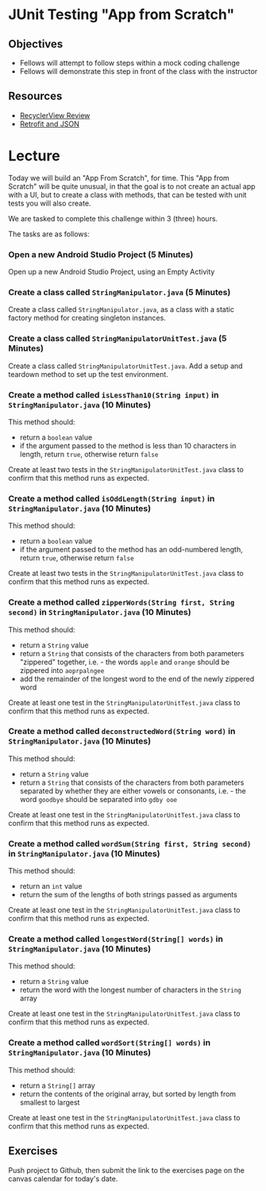 # JUnit Testing "App from Scratch"

## Objectives
* Fellows will attempt to follow steps within a mock coding challenge
* Fellows will demonstrate this step in front of the class with the instructor

## Resources
* [RecyclerView Review](https://github.com/joinpursuit/Pursuit-Core-Android/blob/master/cohort_5.4/unit_02/02_20_recyclerview_review.md) 
* [Retrofit and JSON](https://github.com/joinpursuit/Pursuit-Core-Android/blob/master/cohort_5.4/unit_03)

# Lecture

Today we will build an "App From Scratch", for time. This "App from Scratch" will be quite unusual, in that the goal is to not create an actual app with a UI, but to create a class with methods, that can be tested with unit tests you will also create.

We are tasked to complete this challenge within 3 (three) hours.

The tasks are as follows:

### Open a new Android Studio Project (5 Minutes)
Open up a new Android Studio Project, using an Empty Activity

### Create a class called `StringManipulator.java` (5 Minutes)
Create a class called `StringManipulator.java`, as a class with a static factory method for creating singleton instances.

### Create a class called `StringManipulatorUnitTest.java` (5 Minutes)
Create a class called `StringManipulatorUnitTest.java`. Add a setup and teardown method to set up the test environment.

### Create a method called `isLessThan10(String input)` in `StringManipulator.java` (10 Minutes)
This method should:
* return a `boolean` value
* if the argument passed to the method is less than 10 characters in length, return `true`, otherwise return `false`

Create at least two tests in the `StringManipulatorUnitTest.java` class to confirm that this method runs as expected.

### Create a method called `isOddLength(String input)` in `StringManipulator.java` (10 Minutes)
This method should:
* return a `boolean` value
* if the argument passed to the method has an odd-numbered length, return `true`, otherwise return `false`

Create at least two tests in the `StringManipulatorUnitTest.java` class to confirm that this method runs as expected.

### Create a method called `zipperWords(String first, String second)` in `StringManipulator.java` (10 Minutes)
This method should:
* return a `String` value
* return a `String` that consists of the characters from both parameters "zippered" together, i.e. - the words `apple` and `orange` should be zippered into `aoprpalngee`
* add the remainder of the longest word to the end of the newly zippered word

Create at least one test in the `StringManipulatorUnitTest.java` class to confirm that this method runs as expected.

### Create a method called `deconstructedWord(String word)` in `StringManipulator.java` (10 Minutes)
This method should:
* return a `String` value
* return a `String` that consists of the characters from both parameters separated by whether they are either vowels or consonants, i.e. - the word `goodbye` should be separated into `gdby ooe`

Create at least one test in the `StringManipulatorUnitTest.java` class to confirm that this method runs as expected.

### Create a method called `wordSum(String first, String second)` in `StringManipulator.java` (10 Minutes)
This method should:
* return an `int` value
* return the sum of the lengths of both strings passed as arguments

Create at least one test in the `StringManipulatorUnitTest.java` class to confirm that this method runs as expected.

### Create a method called `longestWord(String[] words)` in `StringManipulator.java` (10 Minutes)
This method should:
* return a `String` value
* return the word with the longest number of characters in the `String` array 

Create at least one test in the `StringManipulatorUnitTest.java` class to confirm that this method runs as expected.

### Create a method called `wordSort(String[] words)` in `StringManipulator.java` (10 Minutes)
This method should:
* return a `String[]` array
* return the contents of the original array, but sorted by length from smallest to largest

Create at least one test in the `StringManipulatorUnitTest.java` class to confirm that this method runs as expected.

## Exercises
Push project to Github, then submit the link to the exercises page on the canvas calendar for today's date.
